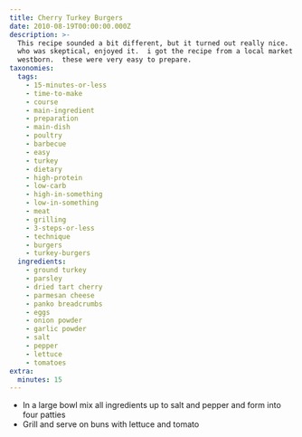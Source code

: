 ```yaml
---
title: Cherry Turkey Burgers
date: 2010-08-19T00:00:00.000Z
description: >-
  This recipe sounded a bit different, but it turned out really nice.  even dh,
  who was skeptical, enjoyed it.  i got the recipe from a local market called
  westborn.  these were very easy to prepare.
taxonomies:
  tags:
    - 15-minutes-or-less
    - time-to-make
    - course
    - main-ingredient
    - preparation
    - main-dish
    - poultry
    - barbecue
    - easy
    - turkey
    - dietary
    - high-protein
    - low-carb
    - high-in-something
    - low-in-something
    - meat
    - grilling
    - 3-steps-or-less
    - technique
    - burgers
    - turkey-burgers
  ingredients:
    - ground turkey
    - parsley
    - dried tart cherry
    - parmesan cheese
    - panko breadcrumbs
    - eggs
    - onion powder
    - garlic powder
    - salt
    - pepper
    - lettuce
    - tomatoes
extra:
  minutes: 15
---
```

 - In a large bowl mix all ingredients up to salt and pepper and form into four patties
 - Grill and serve on buns with lettuce and tomato
